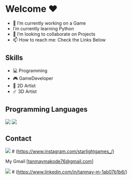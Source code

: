 # Welcome ❤️

- 🔭 I’m currently working on a Game
-  I’m currently learning Python
- 👯 I’m looking to collaborate on Projects
- 📫 How to reach me: Check the Links Below 

## Skills
* 💻 Programming    
* 🎮 GameDeveloper         
* 🎨 2D Artist 
* ☄️ 3D Artist

## Programming Languages
   
   <img src="https://img.icons8.com/dusk/64/000000/python.png"/> 
   
   <img src="https://img.icons8.com/dusk/64/000000/cs.png"/>      
   
## Contact
<img src="https://img.icons8.com/cute-clipart/64/000000/instagram-new.png"/>      # (https://www.instagram.com/starlightgames_/) 

My Gmail [tanmaymakode76@gmail.com]


<img src="https://img.icons8.com/color/48/000000/linkedin.png"/>      # (https://www.linkedin.com/in/tanmay-m-1ab07b1b6/)



